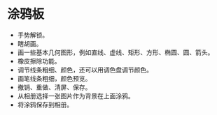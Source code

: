 # 涂鸦板

* 手势解锁。
* 瞎胡画。
* 画一些基本几何图形，例如直线、虚线、矩形、方形、椭圆、圆、箭头。
* 橡皮擦除功能。
* 调节线条粗细、颜色，还可以用调色盘调节颜色。
* 画笔线条粗细，颜色预览。
* 撤销、重做、清屏、保存。
* 从相册选择一张图片作为背景在上面涂鸦。
* 将涂鸦保存到相册。
